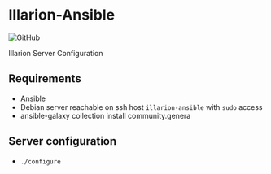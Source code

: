 # Illarion-Ansible

![GitHub](https://img.shields.io/github/license/Illarion-eV/Illarion-Ansible)

Illarion Server Configuration

## Requirements

- Ansible
- Debian server reachable on ssh host `illarion-ansible` with `sudo` access
- ansible-galaxy collection install community.genera

## Server configuration

- `./configure`
